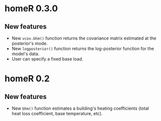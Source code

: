 # homeR 0.3.0

## New features

* New `vcov.bhm()` function returns the covariance matrix estimated at the posterior's mode.
* New `logposterior()` function returns the log-posterior function for the model's data.
* User can specify a fixed base load.


# homeR 0.2

## New features

* New `bhm()` function estimates a building's heating coefficients (total heat
loss coefficient, base temperature, etc).
